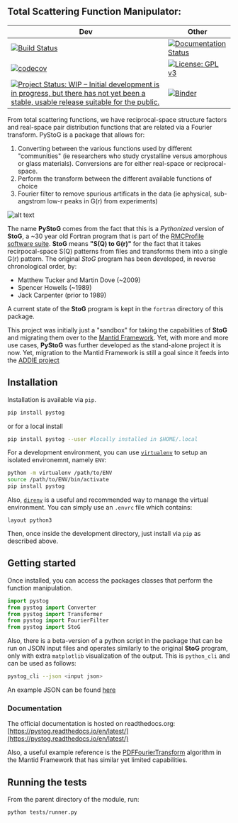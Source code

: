 Total Scattering Function Manipulator:
-----------------------------------------------------------

| Dev | Other |
|-----|-------|
|[![Build Status](https://travis-ci.org/marshallmcdonnell/pystog.svg?branch=master)](https://travis-ci.org/marshallmcdonnell/pystog) | [![Documentation Status](https://readthedocs.org/projects/pystog/badge/?version=latest)](https://pystog.readthedocs.io/en/latest/?badge=latest) |
| [![codecov](https://codecov.io/gh/marshallmcdonnell/pystog/branch/master/graph/badge.svg)](https://codecov.io/gh/marshallmcdonnell/pystog) | [![License: GPL v3](https://img.shields.io/badge/License-GPLv3-blue.svg)](https://www.gnu.org/licenses/gpl-3.0) |
| [![Project Status: WIP – Initial development is in progress, but there has not yet been a stable, usable release suitable for the public.](https://www.repostatus.org/badges/latest/wip.svg)](https://www.repostatus.org/#wip) |[![Binder](https://mybinder.org/badge_logo.svg)](https://mybinder.org/v2/gh/marshallmcdonnell/pystog/master?filepath=tutorials) |

From total scattering functions, we have reciprocal-space structure factors and real-space pair distribution functions that are related via a Fourier transform. PyStoG is a package that allows for:
1. Converting between the various functions used by different "communities" (ie researchers who study crystalline versus amorphous or glass materials). Conversions are for either real-space or reciprocal-space.
2. Perform the transform between the different available functions of choice
3. Fourier filter to remove spurious artificats in the data (ie aphysical, sub-angstrom low-r peaks in G(r) from experiments)

![alt text](https://raw.githubusercontent.com/marshallmcdonnell/mantid_total_scattering/master/images/sofq_to_gofr.png)


The name **PyStoG** comes from the fact that this is a _Pythonized_ version of **StoG**, a ~30 year old Fortran program that is part of the [RMCProfile software suite](http://www.rmcprofile.org/Main_Page). **StoG** means **"S(Q) to G(r)"** for the fact that it takes recirpocal-space S(Q) patterns from files and transforms them into a single G(r) pattern. The original *StoG* program has been developed, in reverse chronological order, by:

 * Matthew Tucker and Martin Dove (~2009)
 * Spencer Howells (~1989)
 * Jack Carpenter (prior to 1989)
 
 A current state of the **StoG** program is kept in the `fortran` directory of this package.

This project was initially just a "sandbox" for taking the capabilities of **StoG** and migrating them over to the [Mantid Framework](https://github.com/mantidproject/mantid). Yet, with more and more use cases, **PyStoG** was further developed as the stand-alone project it is now. Yet, migration to the Mantid Framework is still a goal since it feeds into the [ADDIE project](https://github.com/neutrons/addie)

## Installation

Installation is available via `pip`. 

```bash 
pip install pystog
```

or for a local install
```bash
pip install pystog --user #locally installed in $HOME/.local
```
For a development environment, you can use [`virtualenv`](https://virtualenv.pypa.io/en/latest/) to setup an isolated environemnt, namely `ENV`:

```bash
python -m virtualenv /path/to/ENV
source /path/to/ENV/bin/activate
pip install pystog
```

Also, [`direnv`](https://github.com/direnv/direnv) is a useful and recommended way to manage the virtual environment. You can simply use an `.envrc` file which contains:

`layout python3`

Then, once inside the development directory, just install via `pip` as described above.

## Getting started

Once installed, you can access the packages classes that perform the function manipulation. 

```python
import pystog
from pystog import Converter
from pystog import Transformer
from pystog import FourierFilter
from pystog import StoG
```

Also, there is a beta-version of a python script in the package that can be run on JSON input files and operates similarly to the original **StoG** program, only with extra `matplotlib` visualization of the output. This is `python_cli` and can be used as follows:

```bash
pystog_cli --json <input json>
```
An example JSON can be found [here](https://github.com/marshallmcdonnell/pystog/blob/master/data/examples/argon_pystog.json)

### Documentation
The official documentation is hosted on readthedocs.org: [https://pystog.readthedocs.io/en/latest/](https://pystog.readthedocs.io/en/latest/)

Also, a useful example reference is the [PDFFourierTransform](http://docs.mantidproject.org/nightly/algorithms/PDFFourierTransform-v1.html) algorithm in the Mantid Framework that has similar yet limited capabilities.

## Running the tests
From the parent directory of the module, run:

```bash
python tests/runner.py
```
